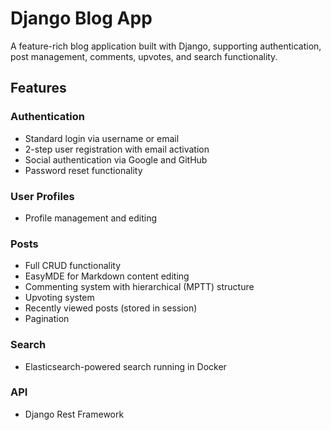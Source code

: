 # Django Blog App
A feature-rich blog application built with Django, supporting authentication, post management, comments, upvotes, and search functionality.

## Features  

### Authentication  
- Standard login via username or email  
- 2-step user registration with email activation  
- Social authentication via Google and GitHub  
- Password reset functionality  

### User Profiles  
- Profile management and editing  

### Posts  
- Full CRUD functionality  
- EasyMDE for Markdown content editing  
- Commenting system with hierarchical (MPTT) structure  
- Upvoting system 
- Recently viewed posts (stored in session)  
- Pagination

### Search  
- Elasticsearch-powered search running in Docker

### API  
- Django Rest Framework 